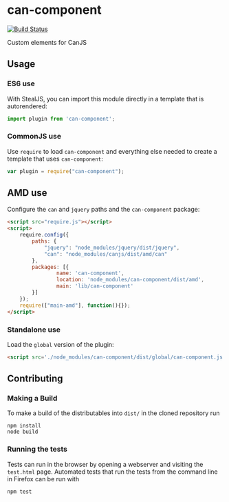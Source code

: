 # can-component

[![Build Status](https://travis-ci.org/canjs/can-component.png?branch=master)](https://travis-ci.org/canjs/can-component)

Custom elements for CanJS

## Usage

### ES6 use

With StealJS, you can import this module directly in a template that is autorendered:

```js
import plugin from 'can-component';
```

### CommonJS use

Use `require` to load `can-component` and everything else
needed to create a template that uses `can-component`:

```js
var plugin = require("can-component");
```

## AMD use

Configure the `can` and `jquery` paths and the `can-component` package:

```html
<script src="require.js"></script>
<script>
	require.config({
	    paths: {
	        "jquery": "node_modules/jquery/dist/jquery",
	        "can": "node_modules/canjs/dist/amd/can"
	    },
	    packages: [{
		    	name: 'can-component',
		    	location: 'node_modules/can-component/dist/amd',
		    	main: 'lib/can-component'
	    }]
	});
	require(["main-amd"], function(){});
</script>
```

### Standalone use

Load the `global` version of the plugin:

```html
<script src='./node_modules/can-component/dist/global/can-component.js'></script>
```

## Contributing

### Making a Build

To make a build of the distributables into `dist/` in the cloned repository run

```
npm install
node build
```

### Running the tests

Tests can run in the browser by opening a webserver and visiting the `test.html` page.
Automated tests that run the tests from the command line in Firefox can be run with

```
npm test
```
